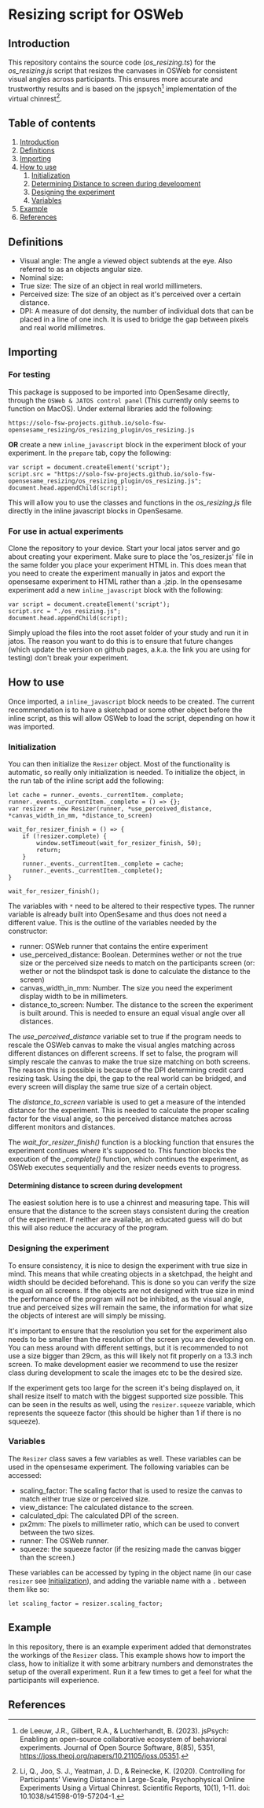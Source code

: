 # Resizing script for OSWeb
## Introduction
This repository contains the source code (*os_resizing.ts*) for the *os_resizing.js* script that resizes the canvases in OSWeb for consistent visual angles across participants. This ensures more accurate and trustworthy results and is based on the jspsych[^1] implementation of the virtual chinrest[^2].

## Table of contents
1. [Introduction](#resizing-script-for-osweb)
2. [Definitions](#definitions)
3. [Importing](#importing)
4. [How to use](#howto)
    1. [Initialization](#initialization)
    2. [Determining Distance to screen during development](#determining-distance-to-screen-during-development)
    3. [Designing the experiment](#designing-the-experiment)
    5. [Variables](#variables)
5. [Example](#example)
6. [References](#references)

## Definitions
- Visual angle: The angle a viewed object subtends at the eye. Also referred to as an objects angular size.
- Nominal size: 
- True size: The size of an object in real world millimeters.
- Perceived size: The size of an object as it's perceived over a certain distance.
- DPI: A measure of dot density, the number of individual dots that can be placed in a line of one inch. It is used to bridge the gap between pixels and real world millimetres.

## Importing
### For testing
This package is supposed to be imported into OpenSesame directly, through the `OSWeb & JATOS control panel` (This currently only seems to function on MacOS). Under external libraries add the following:
```
https://solo-fsw-projects.github.io/solo-fsw-opensesame_resizing/os_resizing_plugin/os_resizing.js
```
**OR** create a new `inline_javascript` block in the experiment block of your experiment. In the `prepare` tab, copy the following:
```
var script = document.createElement('script');
script.src = "https://solo-fsw-projects.github.io/solo-fsw-opensesame_resizing/os_resizing_plugin/os_resizing.js";
document.head.appendChild(script);
```
This will allow you to use the classes and functions in the *os_resizing.js* file directly in the inline javascript blocks in OpenSesame.

### For use in actual experiments
Clone the repository to your device. Start your local jatos server and go about creating your experiment. Make sure to place the 'os_resizer.js' file in the same folder you place your experiment HTML in. This does mean that you need to create the experiment manually in jatos and export the opensesame experiment to HTML rather than a .jzip. In the opensesame experiment add a new `inline_javascript` block with the following:
```
var script = document.createElement('script');
script.src = "./os_resizing.js";
document.head.appendChild(script);
```
Simply upload the files into the root asset folder of your study and run it in jatos. The reason you want to do this is to ensure that future changes (which update the version on github pages, a.k.a. the link you are using for testing) don't break your experiment.

## How to use <a name="howto"></a>
Once imported, a `inline_javascript` block needs to be created. The current recommendation is to have a sketchpad or some other object before the inline script, as this will allow OSWeb to load the script, depending on how it was imported.

### Initialization
You can then initialize the `Resizer` object. Most of the functionality is automatic, so really only initialization is needed. To initialize the object, in the run tab of the inline script add the following:
```
let cache = runner._events._currentItem._complete;
runner._events._currentItem._complete = () => {};
var resizer = new Resizer(runner, *use_perceived_distance, *canvas_width_in_mm, *distance_to_screen)

wait_for_resizer_finish = () => {
    if (!resizer.complete) {
        window.setTimeout(wait_for_resizer_finish, 50);
        return;
    }
    runner._events._currentItem._complete = cache;
    runner._events._currentItem._complete();
}

wait_for_resizer_finish();
```
The variables with `*` need to be altered to their respective types. The runner variable is already built into OpenSesame and thus does not need a different value. This is the outline of the variables needed by the constructor:
- runner: OSWeb runner that contains the entire experiment
- use_perceived_distance: Boolean. Determines wether or not the true size or the perceived size needs to match on the participants screen (or: wether or not the blindspot task is done to calculate the distance to the screen)
- canvas_width_in_mm: Number. The size you need the experiment display width to be in millimeters.
- distance_to_screen: Number. The distance to the screen the experiment is built around. This is needed to ensure an equal visual angle over all distances.

The *use_perceived_distance* variable set to true if the program needs to rescale the OSWeb canvas to make the visual angles matching across different distances on different screens.
If set to false, the program will simply rescale the canvas to make the true size matching on both screens. The reason this is possible is because of the DPI determining credit card resizing task. Using the dpi, the gap to the real world can be bridged, and every screen will display the same true size of a certain object.

The *distance_to_screen* variable is used to get a measure of the intended distance for the experiment. This is needed to calculate the proper scaling factor for the visual angle, so the perceived distance matches across different monitors and distances.

The *wait_for_resizer_finish()* function is a blocking function that ensures the experiment continues where it's supposed to. This function blocks the execution of the *_complete()* function, which continues the experiment, as OSWeb executes sequentially and the resizer needs events to progress. 

#### Determining distance to screen during development
The easiest solution here is to use a chinrest and measuring tape. This will ensure that the distance to the screen stays consistent during the creation of the experiment. If neither are available, an educated guess will do but this will also reduce the accuracy of the program.

### Designing the experiment
To ensure consistency, it is nice to design the experiment with true size in mind. This means that while creating objects in a sketchpad, the height and width should be decided beforehand. This is done so you can verify the size is equal on all screens.
If the objects are not designed with true size in mind the performance of the program will not be inhibited, as the visual angle, true and perceived sizes will remain the same, the information for what size the objects of interest are will simply be missing. 

It's important to ensure that the resolution you set for the experiment also needs to be smaller than the resolution of the screen you are developing on. You can mess around with different settings, but it is recommended to not use a size bigger than 29cm, as this will likely not fit properly on a 13.3 inch screen. To make development easier we recommend to use the resizer class during development to scale the images etc to be the desired size.

If the experiment gets too large for the screen it's being displayed on, it shall resize itself to match with the biggest supported size possible. This can be seen in the results as well, using the `resizer.squeeze` variable, which represents the squeeze factor (this should be higher than 1 if there is no squeeze).


### Variables
The `Resizer` class saves a few variables as well. These variables can be used in the opensesame experiment. The following variables can be accessed: 
- scaling_factor: The scaling factor that is used to resize the canvas to match either true size or perceived size.
- view_distance: The calculated distance to the screen.
- calculated_dpi: The calculated DPI of the screen.
- px2mm: The pixels to millimeter ratio, which can be used to convert between the two sizes.
- runner: The OSWeb runner.
- squeeze: the squeeze factor (if the resizing made the canvas bigger than the screen.)

These variables can be accessed by typing in the object name (in our case `resizer` see [Initialization](#initialization)), and adding the variable name with a `.` between them like so:
```
let scaling_factor = resizer.scaling_factor;
```
## Example
In this repository, there is an example experiment added that demonstrates the workings of the `Resizer` class. This example shows how to import the class, how to initialize it with some arbitrary numbers and demonstrates the setup of the overall experiment. Run it a few times to get a feel for what the participants will experience.

## References
[^1]: de Leeuw, J.R., Gilbert, R.A., & Luchterhandt, B. (2023). jsPsych: Enabling an open-source collaborative ecosystem of behavioral experiments. Journal of Open Source Software, 8(85), 5351, https://joss.theoj.org/papers/10.21105/joss.05351.
[^2]: Li, Q., Joo, S. J., Yeatman, J. D., & Reinecke, K. (2020). Controlling for Participants’ Viewing Distance in Large-Scale, Psychophysical Online Experiments Using a Virtual Chinrest. Scientific Reports, 10(1), 1-11. doi: 10.1038/s41598-019-57204-1.
